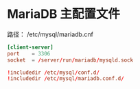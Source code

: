 # MariaDB 主配置文件

路径： /etc/mysql/mariadb.cnf

```conf
[client-server]
port	= 3306
socket	= /server/run/mariadb/mysqld.sock

!includedir /etc/mysql/conf.d/
!includedir /etc/mysql/mariadb.conf.d/
```
